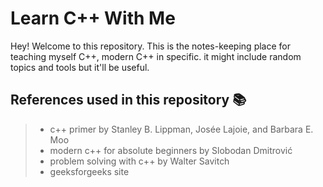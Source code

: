 # Learn C++ With Me 
Hey! Welcome to this repository. This is the notes-keeping place for teaching myself C++, modern C++ in specific. it might include random topics and tools but it'll be useful.

## References used in this repository 📚
> - c++ primer by Stanley B. Lippman, Josée Lajoie, and Barbara E. Moo
> - modern c++ for absolute beginners by Slobodan Dmitrović
> - problem solving with c++ by Walter Savitch
> - geeksforgeeks site
